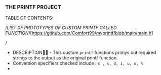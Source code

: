 ### THE PRINTF PROJECT

TABLE OF CONTENTS:






/*LIST 0F PROTOTYPES OF CUSTOM PRINTF CALLED FUNCTION*/[https://github.com/Comfort99/myprintf/blob/main/main.h]

/
  * DESCRIPTION📝📝 - This custom ```printf``` functions primys out required strings to the output as the original printf function.
  *  Conversion specifiers checked include : 
  ```c , s, d, i, u, o, % ```
  *

